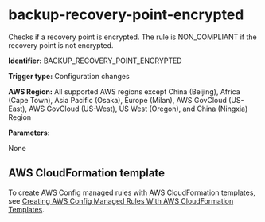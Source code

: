 # backup\-recovery\-point\-encrypted<a name="backup-recovery-point-encrypted"></a>

Checks if a recovery point is encrypted\. The rule is NON\_COMPLIANT if the recovery point is not encrypted\. 

**Identifier:** BACKUP\_RECOVERY\_POINT\_ENCRYPTED

**Trigger type:** Configuration changes

**AWS Region:** All supported AWS regions except China \(Beijing\), Africa \(Cape Town\), Asia Pacific \(Osaka\), Europe \(Milan\), AWS GovCloud \(US\-East\), AWS GovCloud \(US\-West\), US West \(Oregon\), and China \(Ningxia\) Region

**Parameters:**

None  

## AWS CloudFormation template<a name="w29aac11c33c17b7c39c15"></a>

To create AWS Config managed rules with AWS CloudFormation templates, see [Creating AWS Config Managed Rules With AWS CloudFormation Templates](aws-config-managed-rules-cloudformation-templates.md)\.
